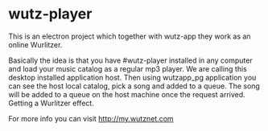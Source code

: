 # wutz-player
This is an electron project which together with wutz-app they work as an online Wurlitzer.

Basically the idea is that you have #wutz-player installed in any computer and load your music catalog as a regular mp3 player.
We are calling this desktop installed application host.
Then using wutzapp_pg application you can see the host local catalog, pick a song and added to a queue.
The song will be added to a queue on the host machine once the request arrived. Getting a Wurlitzer effect.

For more info you can visit <a href="http://my.wutznet.com">http://my.wutznet.com</a>
